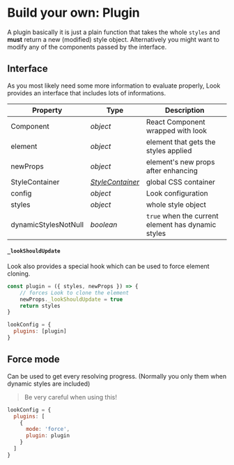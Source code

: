 # Build your own: Plugin

A plugin basically it is just a plain function that takes the whole `styles` and **must** return a new (modified) style object. Alternatively you might want to modify any of the components passed by the interface.

## Interface
As you most likely need some more information to evaluate properly, Look provides an interface that includes lots of informations.

| Property | Type | Description |
| -------- | ----------- | --- |
| Component | *object* | React Component wrapped with look |
| element | *object* | element that gets the styles applied |
| newProps | *object* | element's new props after enhancing |
| StyleContainer | [*StyleContainer*](../api/StyleContainer.md) | global CSS container |
| config | *object* | Look configuration |
| styles | *object* | whole style object |
| dynamicStylesNotNull | *boolean* | `true` when the current element has dynamic styles |

#### `_lookShouldUpdate`
Look also provides a special hook which can be used to force element cloning.
```javascript
const plugin = ({ styles, newProps }) => {
	// forces Look to clone the element
	newProps._lookShouldUpdate = true
	return styles
}

lookConfig = {
  plugins: [plugin]
}
```

## Force mode
Can be used to get every resolving progress. (Normally you only them when dynamic styles are included)

> Be very careful when using this!

```javascript
lookConfig = {
  plugins: [
    {
      mode: 'force',
      plugin: plugin
    }
  ]
}
```
